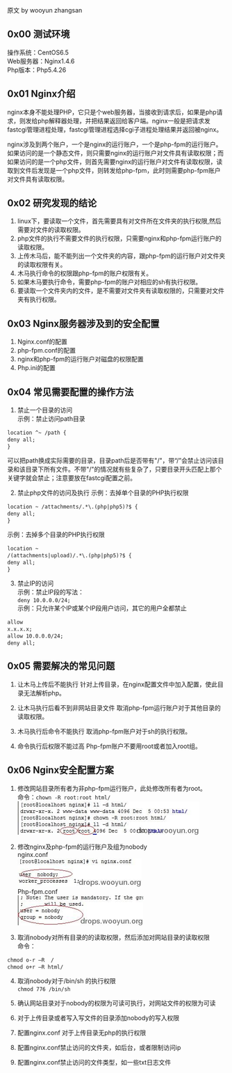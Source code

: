 原文 by wooyun zhangsan  

## 0x00 测试环境

操作系统：CentOS6.5  
Web服务器：Nginx1.4.6  
Php版本：Php5.4.26  

## 0x01 Nginx介绍

nginx本身不能处理PHP，它只是个web服务器，当接收到请求后，如果是php请求，则发给php解释器处理，并把结果返回给客户端。nginx一般是把请求发fastcgi管理进程处理，fastcgi管理进程选择cgi子进程处理结果并返回被nginx。  

nginx涉及到两个账户，一个是nginx的运行账户，一个是php-fpm的运行账户。如果访问的是一个静态文件，则只需要nginx的运行账户对文件具有读取权限；而如果访问的是一个php文件，则首先需要nginx的运行账户对文件有读取权限，读取到文件后发现是一个php文件，则转发给php-fpm，此时则需要php-fpm账户对文件具有读取权限。  

## 0x02 研究发现的结论

1. linux下，要读取一个文件，首先需要具有对文件所在文件夹的执行权限,然后需要对文件的读取权限。 
2. php文件的执行不需要文件的执行权限，只需要nginx和php-fpm运行账户的读取权限。 
3. 上传木马后，能不能列出一个文件夹的内容，跟php-fpm的运行账户对文件夹的读取权限有关。 
4. 木马执行命令的权限跟php-fpm的账户权限有关。 
5. 如果木马要执行命令，需要php-fpm的账户对相应的sh有执行权限。 
6. 要读取一个文件夹内的文件，是不需要对文件夹有读取权限的，只需要对文件夹有执行权限。 

## 0x03 Nginx服务器涉及到的安全配置

1. Nginx.conf的配置 
2. php-fpm.conf的配置 
3. nginx和php-fpm的运行账户对磁盘的权限配置 
4. Php.ini的配置 

## 0x04 常见需要配置的操作方法

1. 禁止一个目录的访问  
示例：禁止访问path目录  
```
location ^~ /path { 
deny all; 
} 
```
可以把path换成实际需要的目录，目录path后是否带有"/"，带“/”会禁止访问该目录和该目录下所有文件。不带"/"的情况就有些复杂了，只要目录开头匹配上那个关键字就会禁止；注意要放在fastcgi配置之前。  

2. 禁止php文件的访问及执行
示例：去掉单个目录的PHP执行权限  
```
location ~ /attachments/.*\.(php|php5)?$ { 
deny all; 
} 
```
示例：去掉多个目录的PHP执行权限  
```
location ~  
/(attachments|upload)/.*\.(php|php5)?$ { 
deny all; 
} 
```
3. 禁止IP的访问  
示例：禁止IP段的写法：    
`deny 10.0.0.0/24;`   
示例：只允许某个IP或某个IP段用户访问，其它的用户全都禁止  
```
allow  
x.x.x.x;  
allow 10.0.0.0/24;  
deny all; 
```

## 0x05 需要解决的常见问题

1. 让木马上传后不能执行
针对上传目录，在nginx配置文件中加入配置，使此目录无法解析php。  

2. 让木马执行后看不到非网站目录文件
取消php-fpm运行账户对于其他目录的读取权限。  

3. 木马执行后命令不能执行
取消php-fpm账户对于sh的执行权限。  

4. 命令执行后权限不能过高
Php-fpm账户不要用root或者加入root组。  

## 0x06 Nginx安全配置方案

1. 修改网站目录所有者为非php-fpm运行账户，此处修改所有者为root。  
命令：`chown -R root:root html/` 
![](../pictures/nginxconf1.jpg)  

2. 修改nginx及php-fpm的运行账户及组为nobody  
nginx.conf    
![](../pictures/nginxconf2.jpg)  
Php-fpm.conf    
![](../pictures/nginxconf3.jpg)    

3. 取消nobody对所有目录的的读取权限，然后添加对网站目录的读取权限  
命令：  
```
chmod o-r –R  /
chmod o+r –R html/
```
4. 取消nobody对于/bin/sh 的执行权限   
`chmod 776 /bin/sh`

5. 确认网站目录对于nobody的权限为可读可执行，对网站文件的权限为可读  

6. 对于上传目录或者写入写文件的目录添加nobody的写入权限  

7. 配置nginx.conf 对于上传目录无php的执行权限

8. 配置nginx.conf禁止访问的文件夹，如后台，或者限制访问ip

9. 配置nginx.conf禁止访问的文件类型，如一些txt日志文件